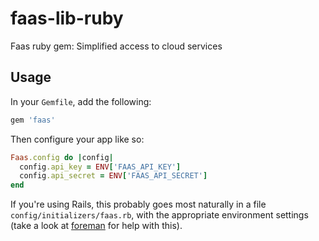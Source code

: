faas-lib-ruby
=============

Faas ruby gem: Simplified access to cloud services

## Usage

In your `Gemfile`, add the following:
```ruby
gem 'faas'
```

Then configure your app like so:
```ruby
Faas.config do |config|
  config.api_key = ENV['FAAS_API_KEY']
  config.api_secret = ENV['FAAS_API_SECRET']
end
```

If you're using Rails, this probably goes most naturally in a file `config/initializers/faas.rb`,
with the appropriate environment settings
(take a look at [foreman](https://github.com/ddollar/foreman) for help with this).


